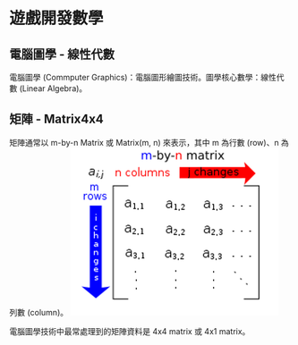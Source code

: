 # 遊戲開發數學
## 電腦圖學 - 線性代數
電腦圖學 (Commputer Graphics)：電腦圖形繪圖技術。圖學核心數學：線性代數 (Linear Algebra)。

## 矩陣 - Matrix4x4
矩陣通常以 m-by-n Matrix 或 Matrix(m, n) 來表示，其中 m 為行數 (row)、n 為列數 (column)。
![alt text](images/matrix_mxn.png)

電腦圖學技術中最常處理到的矩陣資料是 4x4 matrix 或 4x1 matrix。